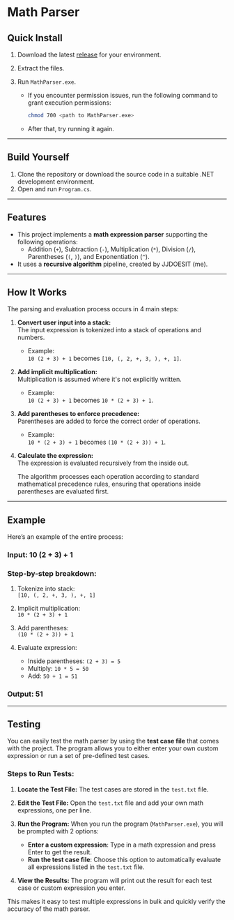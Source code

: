 # Math Parser

## Quick Install

1. Download the latest [release](https://github.com/JJDOESIT/math-parser/releases/tag/v1.0.0) for your environment.
2. Extract the files.
3. Run `MathParser.exe`.

   - If you encounter permission issues, run the following command to grant execution permissions:
     ```bash
     chmod 700 <path to MathParser.exe>
     ```
   - After that, try running it again.

---

## Build Yourself

1. Clone the repository or download the source code in a suitable .NET development environment.
2. Open and run `Program.cs`.

---

## Features

- This project implements a **math expression parser** supporting the following operations:
  - Addition (`+`), Subtraction (`-`), Multiplication (`*`), Division (`/`), Parentheses (`(`, `)`), and Exponentiation (`^`).
- It uses a **recursive algorithm** pipeline, created by JJDOESIT (me).

---

## How It Works

The parsing and evaluation process occurs in 4 main steps:

1. **Convert user input into a stack:**  
   The input expression is tokenized into a stack of operations and numbers.
   - Example:  
     `10 (2 + 3) + 1` becomes `[10, (, 2, +, 3, ), +, 1]`.

2. **Add implicit multiplication:**  
   Multiplication is assumed where it's not explicitly written.
   - Example:  
     `10 (2 + 3) + 1` becomes `10 * (2 + 3) + 1`.

3. **Add parentheses to enforce precedence:**  
   Parentheses are added to force the correct order of operations.
   - Example:  
     `10 * (2 + 3) + 1` becomes `(10 * (2 + 3)) + 1`.

4. **Calculate the expression:**  
   The expression is evaluated recursively from the inside out.

   The algorithm processes each operation according to standard mathematical precedence rules, ensuring that operations inside parentheses are evaluated first.

---

## Example

Here’s an example of the entire process:

### Input: 10 (2 + 3) + 1

### Step-by-step breakdown:
1. Tokenize into stack:  
   `[10, (, 2, +, 3, ), +, 1]`

2. Implicit multiplication:  
   `10 * (2 + 3) + 1`

3. Add parentheses:  
   `(10 * (2 + 3)) + 1`

4. Evaluate expression:
   - Inside parentheses: `(2 + 3) = 5`
   - Multiply: `10 * 5 = 50`
   - Add: `50 + 1 = 51`

### Output: 51

---

## Testing

You can easily test the math parser by using the **test case file** that comes with the project. The program allows you to either enter your own custom expression or run a set of pre-defined test cases.

### Steps to Run Tests:

1. **Locate the Test File:**
   The test cases are stored in the `test.txt` file.

2. **Edit the Test File:**
   Open the `test.txt` file and add your own math expressions, one per line.

3. **Run the Program:**
When you run the program (`MathParser.exe`), you will be prompted with 2 options:
   - **Enter a custom expression**: Type in a math expression and press Enter to get the result.
   - **Run the test case file**: Choose this option to automatically evaluate all expressions listed in the `test.txt` file.

4. **View the Results:**
The program will print out the result for each test case or custom expression you enter.

This makes it easy to test multiple expressions in bulk and quickly verify the accuracy of the math parser.
